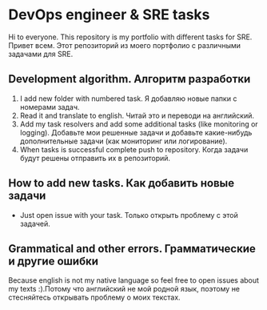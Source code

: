 # DevOps engineer & SRE tasks

Hi to everyone. This repository is my portfolio with different tasks for SRE.
Привет всем. Этот репозиторий из моего портфолио с различными задачами для SRE.

## Development algorithm. Алгоритм разработки

1. I add new folder with numbered task. Я добавляю новые папки с номерами задач.
2. Read it and translate to english. Читай это и переводи на английский.
3. Add my task resolvers and add some additional tasks (like monitoring or logging). Добавьте мои решенные задачи и добавьте какие-нибудь дополнительные задачи (как мониторинг или логирование).
4. When tasks is successful complete push to repository. Когда задачи будут решены отправить их в репозиторий.

## How to add new tasks. Как добавить новые задачи

- Just open issue with your task. Только открыть проблему с этой задачей.

## Grammatical and other errors. Грамматические и другие ошибки

Because english is not my native language so feel free to open issues about my texts :).Потому что английский не мой родной язык, поэтому не стесняйтесь открывать проблему о моих текстах.
